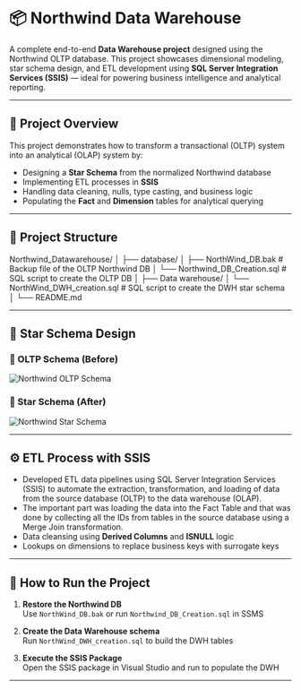 # 📦 Northwind Data Warehouse

A complete end-to-end **Data Warehouse project** designed using the Northwind OLTP database. This project showcases dimensional modeling, star schema design, and ETL development using **SQL Server Integration Services (SSIS)** — ideal for powering business intelligence and analytical reporting.

---

## 🚀 Project Overview

This project demonstrates how to transform a transactional (OLTP) system into an analytical (OLAP) system by:

- Designing a **Star Schema** from the normalized Northwind database
- Implementing ETL processes in **SSIS**
- Handling data cleaning, nulls, type casting, and business logic
- Populating the **Fact** and **Dimension** tables for analytical querying

---

## 📁 Project Structure

Northwind_Datawarehouse/
│
├── database/
│ ├── NorthWind_DB.bak                # Backup file of the OLTP Northwind DB
│ └── Northwind_DB_Creation.sql       # SQL script to create the OLTP DB
│
├── Data warehouse/
│ └── NorthWind_DWH_creation.sql      # SQL script to create the DWH star schema
│
└── README.md

---

## 🧩 Star Schema Design

### 🔹 OLTP Schema (Before)

![Northwind OLTP Schema](https://i.postimg.cc/Y2mHdtZD/Screenshot-160.png)

### 🔸 Star Schema (After)

![Northwind Star Schema](https://i.postimg.cc/wBbCkrVd/Screenshot-161.png)

---

## ⚙️ ETL Process with SSIS

- Developed ETL data pipelines using SQL Server Integration Services (SSIS) to automate the extraction, transformation, and loading of data from the source database (OLTP) to the data warehouse (OLAP).
- The important part was loading the data into the Fact Table and that was done by collecting all the IDs from tables in the source database using a Merge Join transformation.
- Data cleansing using **Derived Columns** and **ISNULL** logic
- Lookups on dimensions to replace business keys with surrogate keys



---

## 📌 How to Run the Project

1. **Restore the Northwind DB**  
   Use `NorthWind_DB.bak` or run `Northwind_DB_Creation.sql` in SSMS

2. **Create the Data Warehouse schema**  
   Run `NorthWind_DWH_creation.sql` to build the DWH tables

3. **Execute the SSIS Package**  
   Open the SSIS package in Visual Studio and run to populate the DWH

---
